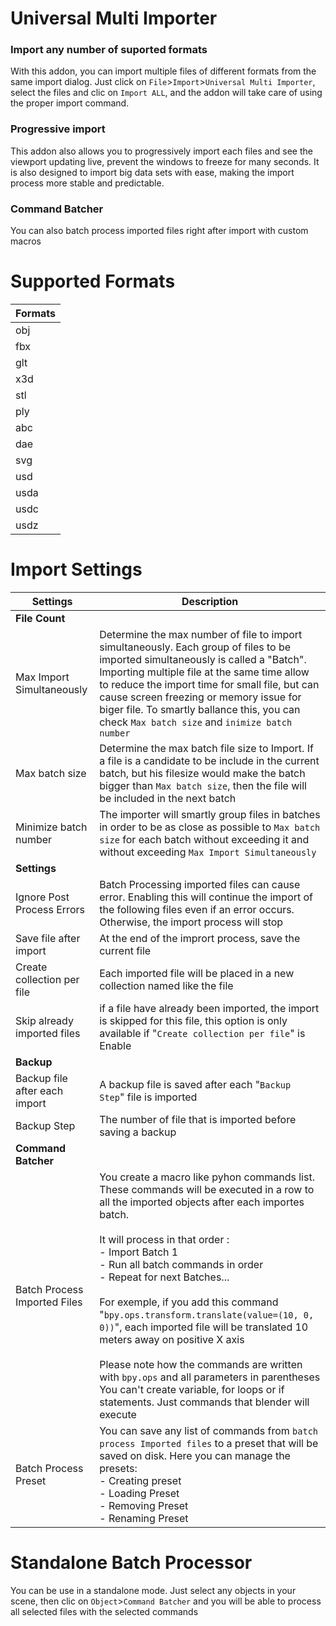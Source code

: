 # Universal Multi Importer
### Import any number of suported formats
With this addon, you can import multiple files of different formats from the same import dialog. Just click on `File`>`Import`>`Universal Multi Importer`, select the files and clic on `Import ALL`,  and the addon will take care of using the proper import command.

### Progressive import
This addon also allows you to progressively import each files and see the viewport updating live, prevent the windows to freeze for many seconds. It is also designed to import big data sets with ease, making the import process more stable and predictable.

### Command Batcher
You can also batch process imported files right after import with custom macros

# Supported Formats
| Formats | 
| ----------- | 
| obj |
| fbx |
| glt |
| x3d |
| stl |
| ply |
| abc |
| dae |
| svg |
| usd |
| usda |
| usdc |
| usdz |

# Import Settings
| Settings | Description |
| ----------- | ----------- |
| **File Count** ||
| Max Import Simultaneously | Determine the max number of file to import simultaneously. Each group of files to be imported simultaneously is called a "Batch". Importing multiple file at the same time allow to reduce the import time for small file, but can cause screen freezing or memory issue for biger file. To smartly ballance this, you can check `Max batch size` and `inimize batch number`|
| Max batch size | Determine the max batch file size to Import. If a file is a candidate to be include in the current batch, but his filesize would make the batch bigger than `Max batch size`, then the file will be included in the next batch |
| Minimize batch number | The importer will smartly group files in batches in order to be as close as possible to `Max batch size` for each batch without exceeding it and without exceeding `Max Import Simultaneously`|
| **Settings** ||
| Ignore Post Process Errors | Batch Processing imported files can cause error. Enabling this will continue the import of the following files even if an error occurs. Otherwise, the import process will stop |
| Save file after import | At the end of the imprort process, save the current file |
| Create collection per file | Each imported file will be placed in a new collection named like the file |
| Skip already imported files | if a file have already been imported, the import is skipped for this file, this option is only available if "`Create collection per file`" is Enable |
| **Backup** ||
| Backup file after each import | A backup file is saved after each "`Backup Step`" file is imported |
| Backup Step | The number of file that is imported before saving a backup |
| **Command Batcher** ||
| Batch Process Imported Files | You create a macro like pyhon commands list. These commands will be executed in a row to all the imported objects after each importes batch.<br><br> It will process in that order :<br> - Import Batch 1<br>-  Run all batch commands in order<br>-  Repeat for next Batches...  <br><br>For exemple, if you add this command "`bpy.ops.transform.translate(value=(10, 0, 0))`", each imported file will be translated 10 meters away on positive X axis <br><br> Please note how the commands are written with `bpy.ops` and all parameters in parentheses <br> You can't create variable, for loops or if statements. Just commands that blender will execute|
| Batch Process Preset | You can save any list of commands from `batch process Imported files` to a preset that will be saved on disk. Here you can manage the presets: <br>- Creating preset<br>- Loading Preset <br>- Removing Preset<br>- Renaming Preset|

# Standalone Batch Processor
You can be use in a standalone mode. Just select any objects in your scene, then clic on `Object`>`Command Batcher` and you will be able to process all selected files with the selected commands